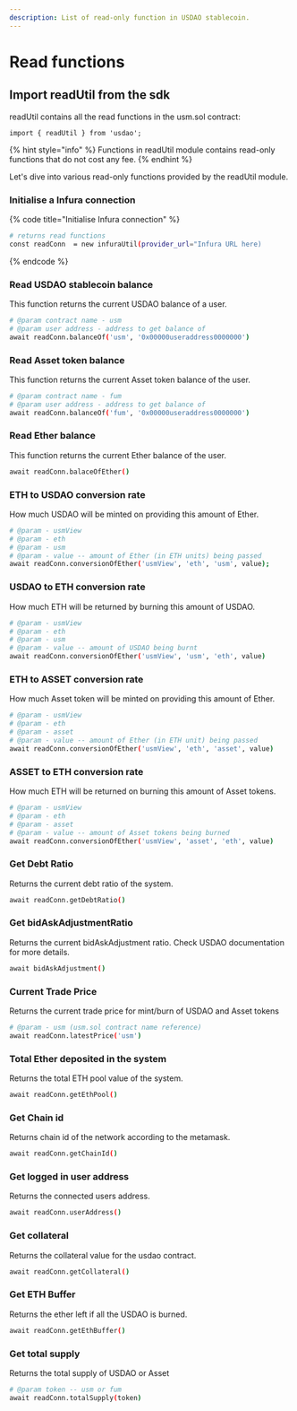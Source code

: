 ```yaml
---
description: List of read-only function in USDAO stablecoin.
---
```


# Read functions

## Import readUtil from the sdk

readUtil contains all the read functions in the usm.sol contract:

```
import { readUtil } from 'usdao';
```

{% hint style="info" %}
Functions in readUtil module contains read-only functions that do not cost any fee. 
{% endhint %}

Let's dive into various read-only functions provided by the readUtil module.

### Initialise a Infura connection

{% code title="Initialise Infura connection" %}
```bash
# returns read functions
const readConn  = new infuraUtil(provider_url="Infura URL here)
```
{% endcode %}

### Read USDAO stablecoin balance

This function returns the current USDAO balance of a user.

```bash
# @param contract name - usm
# @param user address - address to get balance of
await readConn.balanceOf('usm', '0x00000useraddress0000000')
```

### Read Asset token balance

This function returns the current Asset token balance of the user.

```bash
# @param contract name - fum
# @param user address - address to get balance of
await readConn.balanceOf('fum', '0x00000useraddress0000000')
```

### Read Ether balance

This function returns the current Ether balance of the user.

```bash
await readConn.balaceOfEther()
```

### ETH to USDAO conversion rate

How much USDAO will be minted on providing this amount of Ether.

```bash
# @param - usmView
# @param - eth
# @param - usm
# @param - value -- amount of Ether (in ETH units) being passed 
await readConn.conversionOfEther('usmView', 'eth', 'usm', value);
```

### USDAO to ETH conversion rate

How much ETH will be returned by burning this amount of USDAO.

```bash
# @param - usmView
# @param - eth
# @param - usm
# @param - value -- amount of USDAO being burnt
await readConn.conversionOfEther('usmView', 'usm', 'eth', value)
```

### ETH to ASSET conversion rate

How much Asset token will be minted on providing this amount of Ether.

```bash
# @param - usmView
# @param - eth
# @param - asset
# @param - value -- amount of Ether (in ETH unit) being passed
await readConn.conversionOfEther('usmView', 'eth', 'asset', value)
```

### ASSET to ETH conversion rate

How much ETH will be returned on burning this amount of Asset tokens.

```bash
# @param - usmView
# @param - eth
# @param - asset
# @param - value -- amount of Asset tokens being burned
await readConn.conversionOfEther('usmView', 'asset', 'eth', value)
```

### Get Debt Ratio

Returns the current debt ratio of the system.

```bash
await readConn.getDebtRatio()
```

### Get bidAskAdjustmentRatio

Returns the current bidAskAdjustment ratio. Check USDAO documentation for more details.

```bash
await bidAskAdjustment()
```

### Current Trade Price

Returns the current trade price for mint/burn of USDAO and Asset tokens

```bash
# @param - usm (usm.sol contract name reference)
await readConn.latestPrice('usm')
```

### Total Ether deposited in the system

Returns the total ETH pool value of the system.

```bash
await readConn.getEthPool()
```

### Get Chain id

Returns chain id of the network according to the metamask.

```bash
await readConn.getChainId()
```

### Get logged in user address

Returns the connected users address.

```bash
await readConn.userAddress()
```

### Get collateral

Returns the collateral value for the usdao contract.

```bash
await readConn.getCollateral()
```

### Get ETH Buffer

Returns the ether left if all the USDAO is burned.

```bash
await readConn.getEthBuffer()
```

### Get total supply

Returns the total supply of USDAO or Asset

```bash
# @param token -- usm or fum
await readConn.totalSupply(token)
```

